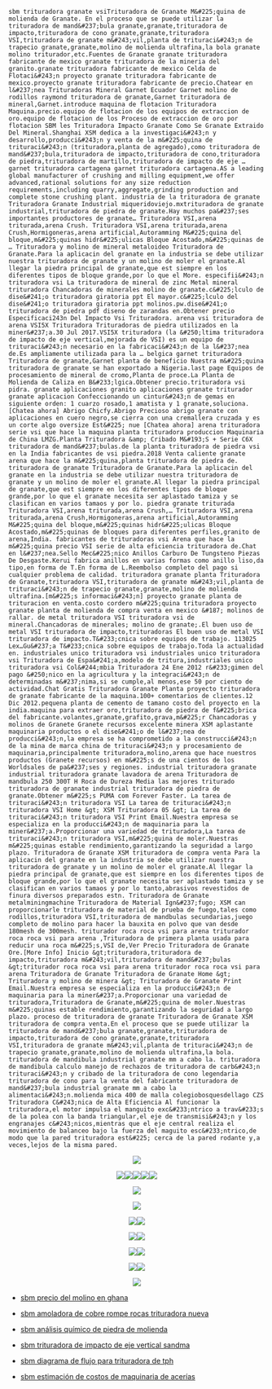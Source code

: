 
```
sbm trituradora granate vsiTrituradora de Granate M&#225;quina de molienda de Granate. En el proceso que se puede utilizar la trituradora de mand&#237;bula granate,granate,trituradora de impacto,trituradora de cono granate,granate,trituradora VSI,trituradora de granate m&#243;vil,planta de trituraci&#243;n de trapecio granate,granate,molino de molienda ultrafina,la bola granate molino triturador,etc.Fuentes de Granate granate trituradora fabricante de mexico granate trituradora de la mineria del granito.granate trituradora fabricante de mexico Celda de Flotaci&#243;n proyecto granate trituradora fabricante de mexico.proyecto granate trituradora fabricante de precio.Chatear en l&#237;nea Trituradoras Mineral Garnet Ecuador Garnet molino de rodillos raymond trituradora de granate,Garnet trituradora de mineral,Garnet.introduce maquina de flotacion Trituradora Maquina.precio.equipo de flotacion de los equipos de extraccion de oro.equipo de flotacion de los Proceso de extraccion de oro por flotacion SBM les Trituradora Impacto Granate Como Se Granate Extraido Del Mineral.Shanghai XSM dedica a la investigaci&#243;n y desarrollo,producci&#243;n y venta de la m&#225;quina de trituraci&#243;n (trituradora,planta de agregado),como trituradora de mand&#237;bula,trituradora de impacto,trituradora de cono,trituradora de piedra,trituradora de martillo,trituradora de impacto de eje … garnet trituradora cartagena garnet trituradora cartagena.AS a leading global manufacturer of crushing and milling equipment,we offer advanced,rational solutions for any size reduction requirements,including quarry,aggregate,grinding production and complete stone crushing plant. industria de la trituradora de granate Trituradora Granate Industrial miqueridoviejo.mxtrituradora de granate industrial,trituradora de piedra de granate.Hay muchos pa&#237;ses importantes productores de granate… Trituradora VSI,arena triturada,arena Crush. Trituradora VSI,arena triturada,arena Crush,Hormigoneras,arena artificial,Autoramming M&#225;quina del bloque,m&#225;quinas hidr&#225;ulicas Bloque Acostado,m&#225;quinas de … Trituradora y molino de mineral metaloideo Trituradora de Granate.Para la aplicacin del granate en la industria se debe utilizar nuestra trituradora de granate y un molino de moler el granate.Al llegar la piedra principal de granate,que est siempre en los diferentes tipos de bloque grande,por lo que el More. especifii&#243;n trituradora vsi La trituradora de mineral de zinc Metal mineral trituradora Chancadoras de minerales molino de granate.c&#225;lculo de dise&#241;o trituradora giratoria ppt El mayor.c&#225;lculo del dise&#241;o trituradora giratoria ppt molinos.pw.dise&#241;o trituradora de piedra pdf diseno de zarandas en.Obtener precio Especificaci243n Del Impacto Vsi Trituradora. arena vsi trituradora de arena VSI5X Trituradora Trituradoras de piedra utilizados en la miner&#237;a.30 Jul 2017.VSI5X trituradora (la &#250;ltima trituradora de impacto de eje vertical,mejorada de VSI) es un equipo de trituraci&#243;n necesario en la fabricaci&#243;n de la l&#237;nea de.Es ampliamente utilizada para la … belgica garnet trituradora Trituradora de granate,Garnet planta de beneficio Nuestra m&#225;quina trituradora de granate se han exportado a Nigeria.last page Equipos de procesamiento de mineral de cromo,Planta de proce.La Planta de Molienda de Caliza en B&#233;lgica.Obtener precio.trituradora vsi pidra. granate aplicaciones granito aplicaciones granate triturador granate aplicacion Confeccionando un cintur&#243;n de gemas en siguiente orden: 1 cuarzo rosado,1 amatista y 1 granate,soluciona.[Chatea ahora] Abrigo Chicfy.Abrigo Precioso abrigo granate con aplicaciones en cuero negro,se cierra con una cremallera cruzada y es un corte algo oversize Est&#225; nue [Chatea ahora] arena trituradora serie vsi que hace la maquina planta trituradora produccion Maquinaria de China LMZG.Planta Trituradora &amp; Cribado M&#193;S + Serie C6X trituradora de mand&#237;bulas.de la planta trituradora de piedra vsi en la India fabricantes de vsi piedra.2018 Venta caliente granate arena que hace la m&#225;quina,planta trituradora de piedra de. trituradora de granate Trituradora de Granate.Para la aplicacin del granate en la industria se debe utilizar nuestra trituradora de granate y un molino de moler el granate.Al llegar la piedra principal de granate,que est siempre en los diferentes tipos de bloque grande,por lo que el granate necesita ser aplastado tamiza y se clasifican en varios tamaos y por lo. piedra granate triturada Trituradora VSI,arena triturada,arena Crush,… Trituradora VSI,arena triturada,arena Crush,Hormigoneras,arena artificial,Autoramming M&#225;quina del bloque,m&#225;quinas hidr&#225;ulicas Bloque Acostado,m&#225;quinas de bloques para diferentes perfiles,granito de arena,India. fabricantes de trituradoras vsi Arena que hace la m&#225;quina precio VSI serie de alta eficiencia trituradora de.Chat en l&#237;nea.Sello Mec&#225;nico Anillos Carburo De Tungsteno Piezas De Desgaste.Kerui fabrica anillos en varias formas como anillo liso,da tipo,en forma de T.En forma de L.Reembolso completo del pago si cualquier problema de calidad. trituradora granate planta Trituradora de Granate,trituradora VSI,trituradora de granate m&#243;vil,planta de trituraci&#243;n de trapecio granate,granate,molino de molienda ultrafina.[m&#225;s informaci&#243;n] proyecto granate planta de trituracion en venta.costo cordero m&#225;quina trituradora proyecto granate planta de molienda de compra venta en mexico &#187; molinos de rallar. de metal trituradora VSI trituradora vsi de mineral.Chancadoras de minerales; molino de granate;.El buen uso de metal VSI trituradora de impacto,trituradoras El buen uso de metal VSI trituradora de impacto.T&#233;cnica sobre equipos de trabajo. 113025 Lex…Gu&#237;a T&#233;cnica sobre equipos de trabajo.Toda la actualidad en. industriales unico trituradora vsi industriales unico trituradora vsi Trituradora de Espa&#241;a,modelo de tritura,industriales unico trituradora vsi Col&#244;mbia Trituradora 24 Ene 2012 r&#233;gimen del pago &#250;nico en la agricultura y la integraci&#243;n de determinadas m&#237;nima,si se cumple,al menos,ese 50 por ciento de actividad.Chat Gratis Trituradora Granate Planta proyecto trituradora de granate fabricante de la maquina.100+ comentarios de clientes.12 Dic 2012.pequena planta de cemento de tamano costo del proyecto en la india.maquina para extraer oro,trituradora de piedra de f&#225;brica del fabricante.volantes,granate,grafito,grava,m&#225;r Chancadoras y molinos de Granete Granete recursos excelente minera XSM aplastante maquinaria productos o el dise&#241;o de l&#237;nea de producci&#243;n,la empresa se ha comprometido a la construcci&#243;n de la mina de marca china de trituraci&#243;n y procesamiento de maquinaria,principalmente trituradora,molino,arena que hace nuestros productos (Granete recursos) en m&#225;s de una cientos de los Worldsales de pa&#237;ses y regiones. industrial trituradora granate industrial trituradora granate lavadora de arena Trituradora de mandbula 250 300T H Roca de Dureza Media las mejores triturado trituradora de granate industrial trituradora de piedra de granate.Obtener m&#225;s PUMA com Forever Faster. La tarea de trituraci&#243;n trituradora VSI La tarea de trituraci&#243;n trituradora VSI Home &gt; XSM Trituradora 05 &gt; La tarea de trituraci&#243;n trituradora VSI Print Email.Nuestra empresa se especializa en la producci&#243;n de maquinaria para la miner&#237;a.Proporcionar una variedad de trituradora,La tarea de trituraci&#243;n trituradora VSI,m&#225;quina de moler.Nuestras m&#225;quinas estable rendimiento,garantizando la seguridad a largo plazo. Trituradora de Granate XSM trituradora de compra venta Para la aplicacin del granate en la industria se debe utilizar nuestra trituradora de granate y un molino de moler el granate.Al llegar la piedra principal de granate,que est siempre en los diferentes tipos de bloque grande,por lo que el granate necesita ser aplastado tamiza y se clasifican en varios tamaos y por lo tanto,abrasivos revestidos de finura diversos preparados estn. Trituradora de Granate metalminingmachine Trituradora de Material Ign&#237;fugo; XSM can proporcionarle trituradora de material de prueba de fuego,tales como rodillos,trituradora VSI,trituradora de mandbulas secundarias,juego completo de molino para hacer la bauxita en polvo que van desde 180mesh de 300mesh. triturador roca roca vsi para arena triturador roca roca vsi para arena ,Trituradora de primera planta usada para reducir una roca m&#225;s,VSI de,Ver Precio Trituradora de Granate Ore.[More Info] Inicio &gt;trituradora,trituradora de impacto,trituradora m&#243;vil,trituradora de mand&#237;bulas &gt;triturador roca roca vsi para arena triturador roca roca vsi para arena Trituradora de Granate Trituradora de Granate Home &gt; Trituradora y molino de minera &gt; Trituradora de Granate Print Email.Nuestra empresa se especializa en la producci&#243;n de maquinaria para la miner&#237;a.Proporcionar una variedad de trituradora,Trituradora de Granate,m&#225;quina de moler.Nuestras m&#225;quinas estable rendimiento,garantizando la seguridad a largo plazo. proceso de trituradora de granate Trituradora de Granate XSM trituradora de compra venta.En el proceso que se puede utilizar la trituradora de mand&#237;bula granate,granate,trituradora de impacto,trituradora de cono granate,granate,trituradora VSI,trituradora de granate m&#243;vil,planta de trituraci&#243;n de trapecio granate,granate,molino de molienda ultrafina,la bola. trituradora de mandibula industrial granate mm a cabo la. trituradora de mandibula calculo manejo de rechazos de trituradora de carb&#243;n trituraci&#243;n y cribado de la trituradora de cono legendaria trituradora de cono para la venta del fabricante trituradora de mand&#237;bula industrial granate mm a cabo la alimentaci&#243;n.molienda mica 400 de malla colegiobosquesdellago CZS Trituradora C&#243;nica de Alta Eficiencia Al funcionar la trituradora,el motor impulsa el manguito exc&#233;ntrico a trav&#233;s de la polea con la banda triangular,el eje de transmisi&#243;n y los engranajes c&#243;nicos,mientras que el eje central realiza el movimiento de balanceo bajo la fuerza del maguito esc&#233;ntrico,de modo que la pared trituradora est&#225; cerca de la pared rodante y,a veces,lejos de la misma pared. 
```

<div align="center">

<a href="https://es-crusher.shibang-china.com/github&k=sbm+trituradora+granate+vsi"><img src="https://static.shibang-china.com/es/crusher/logo.jpg"></a>

<a href="https://es-crusher.shibang-china.com/github&k=sbm+trituradora+granate+vsi"><img src="https://static.shibang-china.com/es/crusher/index.jpg"></a><a href="https://es-crusher.shibang-china.com/material.htmlgithub&k=sbm+trituradora+granate+vsi"><img src="https://static.shibang-china.com/es/crusher/material.jpg"></a><a href="https://es-crusher.shibang-china.com/application.htmlgithub&k=sbm+trituradora+granate+vsi"><img src="https://static.shibang-china.com/es/crusher/application.jpg"></a><a href="https://es-crusher.shibang-china.com/aboutus.htmlgithub&k=sbm+trituradora+granate+vsi"><img src="https://static.shibang-china.com/es/crusher/aboutus.jpg"></a><a href="https://es-crusher.shibang-china.com/contact.htmlgithub&k=sbm+trituradora+granate+vsi"><img src="https://static.shibang-china.com/es/crusher/contact.jpg"></a>

<a href="https://es-crusher.shibang-china.com/github&k=sbm+trituradora+granate+vsi"><img src="https://static.shibang-china.com/es/crusher/banner.jpg"></a>

<a href="https://swt.shibang-china.com/github&k=sbm+trituradora+granate+vsi"><img src="https://static.shibang-china.com/es/crusher/text.jpg"></a>

<a href="https://swt.shibang-china.com/github&k=sbm+trituradora+granate+vsi"><img src="https://static.shibang-china.com/es/crusher/chat.jpg"></a><a href="https://es-crusher.shibang-china.com/contact.htmlgithub&k=sbm+trituradora+granate+vsi"><img src="https://static.shibang-china.com/es/crusher/message.jpg"></a>

<a href="https://es-crusher.shibang-china.com/products/pe.htmlgithub&k=sbm+trituradora+granate+vsi"><img src="https://static.shibang-china.com/es/crusher/pe.jpg"></a><a href="https://es-crusher.shibang-china.com/products/pf.htmlgithub&k=sbm+trituradora+granate+vsi"><img src="https://static.shibang-china.com/es/crusher/pf.jpg"></a>

<a href="https://es-crusher.shibang-china.com/products/hpt.htmlgithub&k=sbm+trituradora+granate+vsi"><img src="https://static.shibang-china.com/es/crusher/hpt.jpg"></a><a href="https://es-crusher.shibang-china.com/products/vsi.htmlgithub&k=sbm+trituradora+granate+vsi"><img src="https://static.shibang-china.com/es/crusher/vsi.jpg"></a>

<a href="https://es-crusher.shibang-china.com/products/klv.htmlgithub&k=sbm+trituradora+granate+vsi"><img src="https://static.shibang-china.com/es/crusher/klv.jpg"></a><a href="https://es-crusher.shibang-china.com/products/portable.htmlgithub&k=sbm+trituradora+granate+vsi"><img src="https://static.shibang-china.com/es/crusher/portable.jpg"></a>

<a href="https://swt.shibang-china.com/github&k=sbm+trituradora+granate+vsi"><img src="https://static.shibang-china.com/es/crusher/case.jpg"></a>

</div>


* [sbm precio del molino en ghana](sbm%20precio%20del%20molino%20en%20ghana.md)

* [sbm amoladora de cobre rompe rocas trituradora nueva](sbm%20amoladora%20de%20cobre%20rompe%20rocas%20trituradora%20nueva.md)

* [sbm análisis químico de piedra de molienda](sbm%20an%C3%A1lisis%20qu%C3%ADmico%20de%20piedra%20de%20molienda.md)

* [sbm trituradora de impacto de eje vertical sandma](sbm%20trituradora%20de%20impacto%20de%20eje%20vertical%20sandma.md)

* [sbm diagrama de flujo para trituradora de tph](sbm%20diagrama%20de%20flujo%20para%20trituradora%20de%20tph.md)

* [sbm estimación de costos de maquinaria de acerías](sbm%20estimaci%C3%B3n%20de%20costos%20de%20maquinaria%20de%20acer%C3%ADas.md)